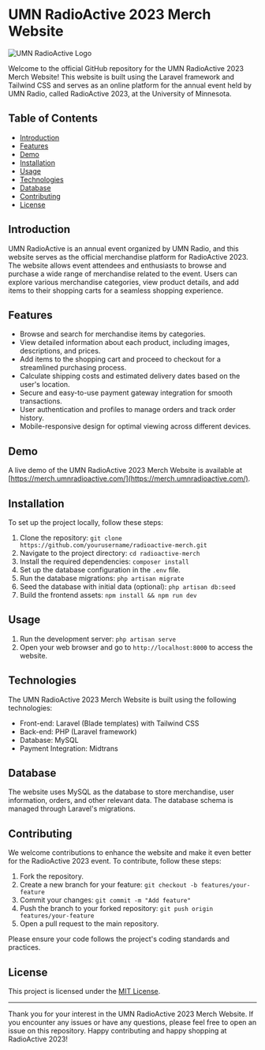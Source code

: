# UMN RadioActive 2023 Merch Website

![UMN RadioActive Logo](https://umnradioactive.com/images/logo.gif)

Welcome to the official GitHub repository for the UMN RadioActive 2023 Merch Website! This website is built using the Laravel framework and Tailwind CSS and serves as an online platform for the annual event held by UMN Radio, called RadioActive 2023, at the University of Minnesota.

## Table of Contents

-   [Introduction](#introduction)
-   [Features](#features)
-   [Demo](#demo)
-   [Installation](#installation)
-   [Usage](#usage)
-   [Technologies](#technologies)
-   [Database](#database)
-   [Contributing](#contributing)
-   [License](#license)

## Introduction

UMN RadioActive is an annual event organized by UMN Radio, and this website serves as the official merchandise platform for RadioActive 2023. The website allows event attendees and enthusiasts to browse and purchase a wide range of merchandise related to the event. Users can explore various merchandise categories, view product details, and add items to their shopping carts for a seamless shopping experience.

## Features

-   Browse and search for merchandise items by categories.
-   View detailed information about each product, including images, descriptions, and prices.
-   Add items to the shopping cart and proceed to checkout for a streamlined purchasing process.
-   Calculate shipping costs and estimated delivery dates based on the user's location.
-   Secure and easy-to-use payment gateway integration for smooth transactions.
-   User authentication and profiles to manage orders and track order history.
-   Mobile-responsive design for optimal viewing across different devices.

## Demo

A live demo of the UMN RadioActive 2023 Merch Website is available at [https://merch.umnradioactive.com/](https://merch.umnradioactive.com/).

## Installation

To set up the project locally, follow these steps:

1. Clone the repository: `git clone https://github.com/yourusername/radioactive-merch.git`
2. Navigate to the project directory: `cd radioactive-merch`
3. Install the required dependencies: `composer install`
4. Set up the database configuration in the `.env` file.
5. Run the database migrations: `php artisan migrate`
6. Seed the database with initial data (optional): `php artisan db:seed`
7. Build the frontend assets: `npm install && npm run dev`

## Usage

1. Run the development server: `php artisan serve`
2. Open your web browser and go to `http://localhost:8000` to access the website.

## Technologies

The UMN RadioActive 2023 Merch Website is built using the following technologies:

-   Front-end: Laravel (Blade templates) with Tailwind CSS
-   Back-end: PHP (Laravel framework)
-   Database: MySQL
-   Payment Integration: Midtrans

## Database

The website uses MySQL as the database to store merchandise, user information, orders, and other relevant data. The database schema is managed through Laravel's migrations.

## Contributing

We welcome contributions to enhance the website and make it even better for the RadioActive 2023 event. To contribute, follow these steps:

1. Fork the repository.
2. Create a new branch for your feature: `git checkout -b features/your-feature`
3. Commit your changes: `git commit -m "Add feature"`
4. Push the branch to your forked repository: `git push origin features/your-feature`
5. Open a pull request to the main repository.

Please ensure your code follows the project's coding standards and practices.

## License

This project is licensed under the [MIT License](https://opensource.org/licenses/MIT).

---

Thank you for your interest in the UMN RadioActive 2023 Merch Website. If you encounter any issues or have any questions, please feel free to open an issue on this repository. Happy contributing and happy shopping at RadioActive 2023!
